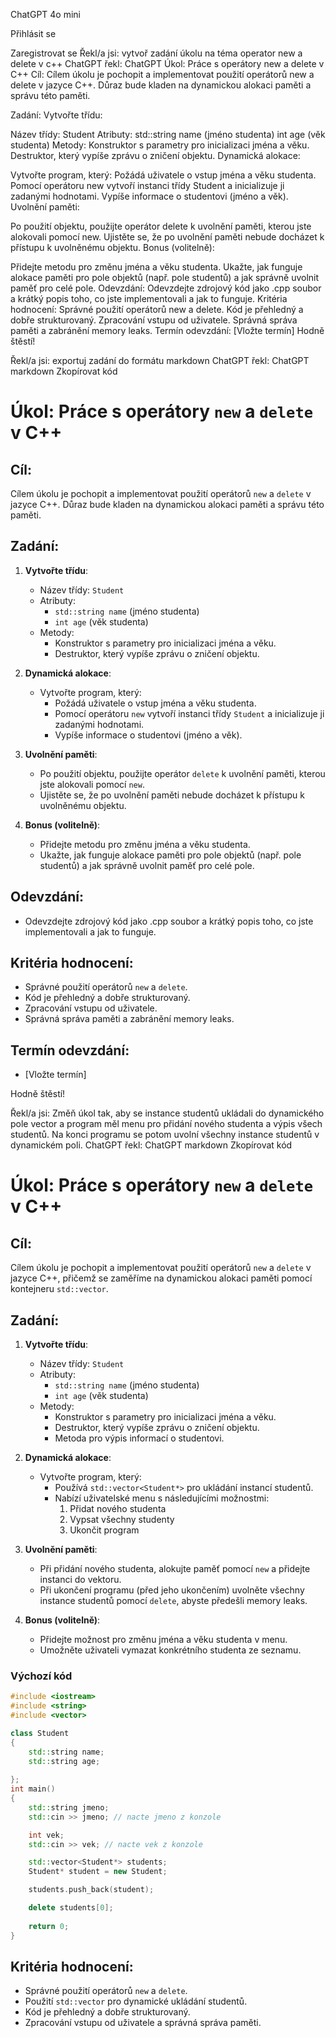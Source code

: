 ChatGPT 4o mini

Přihlásit se

Zaregistrovat se
Řekl/a jsi:
vytvoř zadání úkolu na téma operator new a delete v c++
ChatGPT řekl:
ChatGPT
Úkol: Práce s operátory new a delete v C++
Cíl:
Cílem úkolu je pochopit a implementovat použití operátorů new a delete v jazyce C++. Důraz bude kladen na dynamickou alokaci paměti a správu této paměti.

Zadání:
Vytvořte třídu:

Název třídy: Student
Atributy:
std::string name (jméno studenta)
int age (věk studenta)
Metody:
Konstruktor s parametry pro inicializaci jména a věku.
Destruktor, který vypíše zprávu o zničení objektu.
Dynamická alokace:

Vytvořte program, který:
Požádá uživatele o vstup jména a věku studenta.
Pomocí operátoru new vytvoří instanci třídy Student a inicializuje ji zadanými hodnotami.
Vypíše informace o studentovi (jméno a věk).
Uvolnění paměti:

Po použití objektu, použijte operátor delete k uvolnění paměti, kterou jste alokovali pomocí new.
Ujistěte se, že po uvolnění paměti nebude docházet k přístupu k uvolněnému objektu.
Bonus (volitelně):

Přidejte metodu pro změnu jména a věku studenta.
Ukažte, jak funguje alokace paměti pro pole objektů (např. pole studentů) a jak správně uvolnit paměť pro celé pole.
Odevzdání:
Odevzdejte zdrojový kód jako .cpp soubor a krátký popis toho, co jste implementovali a jak to funguje.
Kritéria hodnocení:
Správné použití operátorů new a delete.
Kód je přehledný a dobře strukturovaný.
Zpracování vstupu od uživatele.
Správná správa paměti a zabránění memory leaks.
Termín odevzdání:
[Vložte termín]
Hodně štěstí!



Řekl/a jsi:
exportuj zadání do formátu markdown
ChatGPT řekl:
ChatGPT
markdown
Zkopírovat kód
# Úkol: Práce s operátory `new` a `delete` v C++

## Cíl:
Cílem úkolu je pochopit a implementovat použití operátorů `new` a `delete` v jazyce C++. Důraz bude kladen na dynamickou alokaci paměti a správu této paměti.

## Zadání:
1. **Vytvořte třídu**:
   - Název třídy: `Student`
   - Atributy: 
     - `std::string name` (jméno studenta)
     - `int age` (věk studenta)
   - Metody:
     - Konstruktor s parametry pro inicializaci jména a věku.
     - Destruktor, který vypíše zprávu o zničení objektu.

2. **Dynamická alokace**:
   - Vytvořte program, který:
     - Požádá uživatele o vstup jména a věku studenta.
     - Pomocí operátoru `new` vytvoří instanci třídy `Student` a inicializuje ji zadanými hodnotami.
     - Vypíše informace o studentovi (jméno a věk).
   
3. **Uvolnění paměti**:
   - Po použití objektu, použijte operátor `delete` k uvolnění paměti, kterou jste alokovali pomocí `new`.
   - Ujistěte se, že po uvolnění paměti nebude docházet k přístupu k uvolněnému objektu.

4. **Bonus (volitelně)**:
   - Přidejte metodu pro změnu jména a věku studenta.
   - Ukažte, jak funguje alokace paměti pro pole objektů (např. pole studentů) a jak správně uvolnit paměť pro celé pole.

## Odevzdání:
- Odevzdejte zdrojový kód jako .cpp soubor a krátký popis toho, co jste implementovali a jak to funguje.

## Kritéria hodnocení:
- Správné použití operátorů `new` a `delete`.
- Kód je přehledný a dobře strukturovaný.
- Zpracování vstupu od uživatele.
- Správná správa paměti a zabránění memory leaks.

## Termín odevzdání:
- [Vložte termín] 

Hodně štěstí!


Řekl/a jsi:
Změň úkol tak, aby se instance studentů ukládali do dynamického pole vector a program měl menu pro přidání nového studenta a výpis všech studentů. Na konci programu se potom uvolní všechny instance studentů v dynamickém poli.
ChatGPT řekl:
ChatGPT
markdown
Zkopírovat kód
# Úkol: Práce s operátory `new` a `delete` v C++

## Cíl:
Cílem úkolu je pochopit a implementovat použití operátorů `new` a `delete` v jazyce C++, přičemž se zaměříme na dynamickou alokaci paměti pomocí kontejneru `std::vector`.

## Zadání:
1. **Vytvořte třídu**:
   - Název třídy: `Student`
   - Atributy: 
     - `std::string name` (jméno studenta)
     - `int age` (věk studenta)
   - Metody:
     - Konstruktor s parametry pro inicializaci jména a věku.
     - Destruktor, který vypíše zprávu o zničení objektu.
     - Metoda pro výpis informací o studentovi.

2. **Dynamická alokace**:
   - Vytvořte program, který:
     - Používá `std::vector<Student*>` pro ukládání instancí studentů.
     - Nabízí uživatelské menu s následujícími možnostmi:
       1. Přidat nového studenta
       2. Vypsat všechny studenty
       3. Ukončit program
   
3. **Uvolnění paměti**:
   - Při přidání nového studenta, alokujte paměť pomocí `new` a přidejte instanci do vektoru.
   - Při ukončení programu (před jeho ukončením) uvolněte všechny instance studentů pomocí `delete`, abyste předešli memory leaks.

4. **Bonus (volitelně)**:
   - Přidejte možnost pro změnu jména a věku studenta v menu.
   - Umožněte uživateli vymazat konkrétního studenta ze seznamu.

### Výchozí kód

```cpp
#include <iostream>
#include <string>
#include <vector>

class Student
{
    std::string name;
    std::string age;
    
};
int main()
{
    std::string jmeno;
    std::cin >> jmeno; // nacte jmeno z konzole

    int vek;
    std::cin >> vek; // nacte vek z konzole

    std::vector<Student*> students;
    Student* student = new Student;

    students.push_back(student);

    delete students[0];
    
    return 0;
}
```

## Kritéria hodnocení:
- Správné použití operátorů `new` a `delete`.
- Použití `std::vector` pro dynamické ukládání studentů.
- Kód je přehledný a dobře strukturovaný.
- Zpracování vstupu od uživatele a správná správa paměti.




